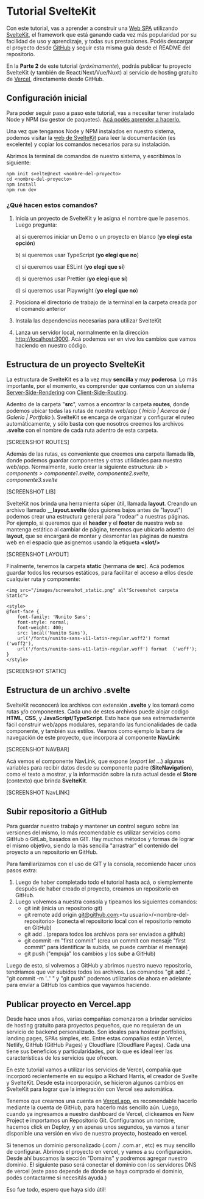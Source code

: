 # Tutorial SvelteKit 

Con este tutorial, vas a aprender a construir una [Web SPA](https://desarrolloweb.com/articulos/que-es-una-spa.html) utilizando [SvelteKit](https://kit.svelte.com), el framework que está ganando cada vez más popularidad por su facilidad de uso y aprendizaje, y todas sus prestaciones.
Podés descargar el proyecto desde [GitHub](https://github.com/ucielsola/sveltekit-tutorial) y seguir esta misma guía desde el README del repositorio.

En la **Parte 2** de este tutorial (_próximamente_), podrás publicar tu proyecto SvelteKit (y también de React/Next/Vue/Nuxt) al servicio de hosting gratuito de [Vercel](https://vercel.app), directamente desde GitHub.

## Configuración inicial

Para poder seguir paso a paso este tutorial, vas a necesitar tener instalado Node y NPM (su gestor de paquetes). [Acá podés aprender a hacerlo.](https://desarrolloweb.com/articulos/instalar-node-js.html)

Una vez que tengamos Node y NPM instalados en nuestro sistema, podemos visitar la [web de SvelteKit](https://kit.svelte.com) para leer la documentación (es excelente) y copiar los comandos necesarios para su instalación.

Abrimos la terminal de comandos de nuestro sistema, y escribimos lo siguiente:

    npm init svelte@next <nombre-del-proyecto>
    cd <nombre-del-proyecto>
    npm install
    npm run dev

### ¿Qué hacen estos comandos?

1. Inicia un proyecto de SvelteKit y le asigna el nombre que le pasemos. Luego pregunta:

   a) si queremos iniciar un Demo o un proyecto en blanco (**yo elegí esta opción**)

   b) si queremos usar TypeScript (**yo elegí que no**)

   c) si queremos usar ESLint (**yo elegí que sí**)

   d) si queremos usar Prettier (**yo elegí que sí**)

   d) si queremos usar Playwright (**yo elegí que no**)

2. Posiciona el directorio de trabajo de la terminal en la carpeta creada por el comando anterior
3. Instala las dependencias necesarias para utilizar SvelteKit
4. Lanza un servidor local, normalmente en la dirección [http://localhost:3000](http://localhost:3000). Acá podemos ver en vivo los cambios que vamos haciendo en nuestro código.

## Estructura de un proyecto SvelteKit

La estructura de SvelteKit es a la vez muy **sencilla** y muy **poderosa**. Lo más importante, por el momento, es comprender que contamos con un sistema [Server-Side-Rendering](https://lemoncode.net/lemoncode-blog/2018/5/13/server-side-rendering-i-conceptos) con [Client-Side-Routing](https://codigofacilito.com/articulos/router-client-spa).

Adentro de la carpeta "**src**", vamos a encontrar la carpeta **routes**, donde podemos ubicar todas las rutas de nuestra web/app ( _Inicio | Acerca de | Galería | Portfolio_ ). SvelteKit se encarga de organizar y configurar el ruteo automáticamente, y sólo basta con que nosotros creemos los archivos **.svelte** con el nombre de cada ruta adentro de esta carpeta.

[SCREENSHOT ROUTES]

Además de las rutas, es conveniente que creemos una carpeta llamada **lib**, donde podemos guardar componentes y otras utilidades para nuestra web/app. Normalmente, suelo crear la siguiente estructura: _lib > components > componente1.svelte, componente2.svelte, componente3.svelte_

[SCREENSHOT LIB]

SvelteKit nos brinda una herramienta súper útil, llamada **layout**. Creando un archivo llamado **\_\_layout.svelte** (dos guiones bajos antes de "layout") podemos crear una estructura general para "rodear" a nuestras páginas. Por ejemplo, si queremos que el **header** y el **footer** de nuestra web se mantenga estático al cambiar de página, tenemos que ubicarlo adentro del **layout**, que se encargará de montar y desmontar las páginas de nuestra web en el espacio que asignemos usando la etiqueta **&lt;slot/&gt;**

[SCREENSHOT LAYOUT]

Finalmente, tenemos la carpeta **static** (hermana de **src**). Acá podemos guardar todos los recursos estáticos, para facilitar el acceso a ellos desde cualquier ruta y componente:

    <img src="/images/screenshot_static.png" alt"Screenshot carpeta Static">

    <style>
    @font-face {
        font-family: 'Nunito Sans';
        font-style: normal;
        font-weight: 400;
        src: local('Nunito Sans'),
        url('/fonts/nunito-sans-v11-latin-regular.woff2') format ('woff2'),
        url('/fonts/nunito-sans-v11-latin-regular.woff') format  ('woff');
    }
    </style>

[SCREENSHOT STATIC]

## Estructura de un archivo .svelte

SvelteKit reconocerá los archivos con extensión **.svelte** y los tomará como rutas y/o componentes. Cada uno de estos archivos puede alojar codigo **HTML**, **CSS**, y **JavaScript/TypeScript**. Esto hace que sea extremadamente fácil construir web/apps modulares, separando las funcionalidades de cada componente, y también sus estilos. Veamos como ejemplo la barra de navegación de este proyecto, que incorpora al componente **NavLink**:

[SCREENSHOT NAVBAR]

Acá vemos el componente NavLink, que expone (_export let ..._) algunas variables para recibir datos desde su componente padre (**SiteNavigation**), como el texto a mostrar, y la información sobre la ruta actual desde el **Store** (contexto) que brinda **SvelteKit**.

[SCREENSHOT NavLINK]

## Subir repositorio a GitHub

Para guardar nuestro trabajo y mantener un control seguro sobre las versiones del mismo, lo más recomendable es utilizar servicios como GitHub o GitLab, basados en GIT. Hay muchos métodos y formas de lograr el mismo objetivo, siendo la más sencilla "arrastrar" el contenido del proyecto a un repositorio en GitHub.

Para familiarizarnos con el uso de GIT y la consola, recomiendo hacer unos pasos extra:

1. Luego de haber completado todo el tutorial hasta acá, o siemplemente después de haber creado el proyecto, creamos un repositorio en GitHub.
2. Luego volvemos a nuestra consola y tipeamos los siguientes comandos:
   - git init (inicia un repositorio git)
   - git remote add origin git@github.com:&lt;tu usuario&gt;/&lt;nombre-del-repositorio&gt; (conecta el repositorio local con el repositorio remoto en GitHub)
   - git add . (prepara todos los archivos para ser enviados a github)
   - git commit -m "first commit" (crea un commit con mensaje "first commit" para identificar la subida, se puede cambiar el mensaje)
   - git push ("empuja" los cambios y los sube a GitHub)

Luego de esto, si volvemos a GitHub y abrimos nuestro nuevo repositorio, tendríamos que ver subidos todos los archivos. Los comandos "git add .", "git commit -m '..' " y "git push" podemos utilizarlos de ahora en adelante para enviar a GitHub los cambios que vayamos haciendo.

## Publicar proyecto en Vercel.app

Desde hace unos años, varias compañias comenzaron a brindar servicios de hosting gratuito para proyectos pequeños, que no requieran de un servicio de backend personalizado. Son ideales para hostear portfolios, landing pages, SPAs simples, etc. 
Entre estas compañias están Vercel, Netlify, GitHub (GitHub Pages) y Cloudflare (Cloudflare Pages).
Cada una tiene sus beneficios y particularidades, por lo que es ideal leer las características de los servicios que ofrecen.

En este tutorial vamos a utilizar los servicios de Vercel, compañía que incorporó recientemente en su equipo a Richard Harris, el creador de Svelte y SvelteKit. Desde esta incorporación, se hicieron algunos cambios en SvelteKit para lograr que la integración con Vercel sea automática.

Tenemos que crearnos una cuenta en [Vercel.app](https://vercel.app), es recomendable hacerlo mediante la cuenta de GitHub, para hacerlo más sencillo aún. Luego, cuando ya ingresamos a nuestro dashboard de Vercel, clickeamos en New Project e importamos un Repositorio Git. Configuramos un nombre, hacemos click en Deploy, y en apenas unos segundos, ya vamos a tener disponible una versión en vivo de nuestro proyecto, hosteado en vercel. 

Si tenemos un dominio personalizado (.com / .com.ar , etc) es muy sencillo de configurar. Abrimos el proyecto en vercel, y vamos a su configuración. Desde ahí buscamos la sección "Domains" y podremos agregar nuestro dominio. El siguiente paso será conectar el dominio con los servidores DNS de vercel (este paso depende de dónde se haya comprado el dominio, podés contactarme si necesitás ayuda.)

Eso fue todo, espero que haya sido útil!


